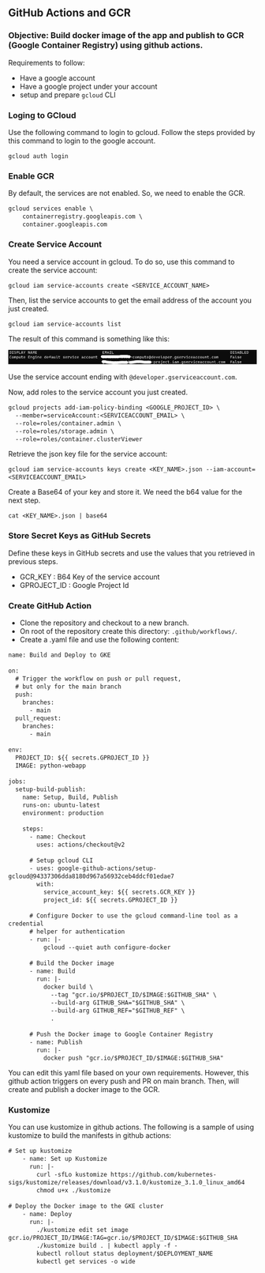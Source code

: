 ## **GitHub Actions and GCR**

### **Objective:** Build docker image of the app and publish to GCR (Google Container Registry) using github actions.

Requirements to follow:

- Have a google account
- Have a google project under your account
- setup and prepare `gcloud` CLI

### Loging to GCloud

Use the following command to login to gcloud. Follow the steps provided by this command to login to the google account.

```
gcloud auth login
```

### Enable GCR

By default, the services are not enabled. So, we need to enable the GCR.

```
gcloud services enable \
	containerregistry.googleapis.com \
	container.googleapis.com
```

### Create Service Account

You need a service account in gcloud. To do so, use this command to create the service account:

```
gcloud iam service-accounts create <SERVICE_ACCOUNT_NAME>
```

Then, list the service accounts to get the email address of the account you just created.

```
gcloud iam service-accounts list
```

The result of this command is something like this:

![service-account-list](./images/service-account-list.jpg)

Use the service account ending with `@developer.gserviceaccount.com`.

Now, add roles to the service account you just created.

```
gcloud projects add-iam-policy-binding <GOOGLE_PROJECT_ID> \
  --member=serviceAccount:<SERVICEACCOUNT_EMAIL> \
  --role=roles/container.admin \
  --role=roles/storage.admin \
  --role=roles/container.clusterViewer
```

Retrieve the json key file for the service account:

```
gcloud iam service-accounts keys create <KEY_NAME>.json --iam-account=<SERVICEACCOUNT_EMAIL>
```

Create a Base64 of your key and store it. We need the b64 value for the next step.

```
cat <KEY_NAME>.json | base64
```

### Store Secret Keys as GitHub Secrets

Define these keys in GitHub secrets and use the values that you retrieved in previous steps.

- GCR_KEY : B64 Key of the service account
- GPROJECT_ID : Google Project Id

### Create GitHub Action

- Clone the repository and checkout to a new branch.
- On root of the repository create this directory: `.github/workflows/`.
- Create a .yaml file and use the following content:

```
name: Build and Deploy to GKE

on:
  # Trigger the workflow on push or pull request,
  # but only for the main branch
  push:
    branches:
      - main
  pull_request:
    branches:
      - main

env:
  PROJECT_ID: ${{ secrets.GPROJECT_ID }}
  IMAGE: python-webapp

jobs:
  setup-build-publish:
    name: Setup, Build, Publish
    runs-on: ubuntu-latest
    environment: production

    steps:
      - name: Checkout
        uses: actions/checkout@v2

      # Setup gcloud CLI
      - uses: google-github-actions/setup-gcloud@94337306dda8180d967a56932ceb4ddcf01edae7
        with:
          service_account_key: ${{ secrets.GCR_KEY }}
          project_id: ${{ secrets.GPROJECT_ID }}

      # Configure Docker to use the gcloud command-line tool as a credential
      # helper for authentication
      - run: |-
          gcloud --quiet auth configure-docker

      # Build the Docker image
      - name: Build
        run: |-
          docker build \
            --tag "gcr.io/$PROJECT_ID/$IMAGE:$GITHUB_SHA" \
            --build-arg GITHUB_SHA="$GITHUB_SHA" \
            --build-arg GITHUB_REF="$GITHUB_REF" \
            .

      # Push the Docker image to Google Container Registry
      - name: Publish
        run: |-
          docker push "gcr.io/$PROJECT_ID/$IMAGE:$GITHUB_SHA"
```

You can edit this yaml file based on your own requirements. However, this github action triggers on every push and PR on main branch. Then, will create and publish a docker image to the GCR.

### Kustomize

You can use kustomize in github actions. The following is a sample of using kustomize to build the manifests in github actions:

```
# Set up kustomize
    - name: Set up Kustomize
      run: |-
        curl -sfLo kustomize https://github.com/kubernetes-sigs/kustomize/releases/download/v3.1.0/kustomize_3.1.0_linux_amd64
        chmod u+x ./kustomize

# Deploy the Docker image to the GKE cluster
    - name: Deploy
      run: |-
        ./kustomize edit set image gcr.io/PROJECT_ID/IMAGE:TAG=gcr.io/$PROJECT_ID/$IMAGE:$GITHUB_SHA
        ./kustomize build . | kubectl apply -f -
        kubectl rollout status deployment/$DEPLOYMENT_NAME
        kubectl get services -o wide
```
